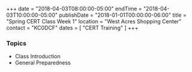 +++
date = "2018-04-03T08:00:00-05:00"
endTime = "2018-04-03T10:00:00-05:00"
publishDate = "2018-01-01T00:00:00-06:00"
title = "Spring CERT Class Week 1"
location = "West Acres Shopping Center"
contact = "KC0DCF"
dates = [ "CERT Training" ]
+++
### Topics

* Class Introduction
* General Preparedness

